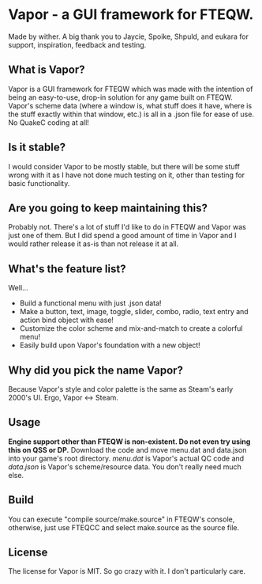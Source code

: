 # Vapor - a GUI framework for FTEQW.
Made by wither. A big thank you to Jaycie, Spoike, Shpuld, and eukara for support, inspiration, feedback and testing.
## What is Vapor?
Vapor is a GUI framework for FTEQW which was made with the intention of being an easy-to-use, drop-in solution for any game built on FTEQW. Vapor's scheme data (where a window is, what stuff does it have, where is the stuff exactly within that window, etc.) is all in a .json file for ease of use. No QuakeC coding at all!
## Is it stable?
I would consider Vapor to be mostly stable, but there will be some stuff wrong with it as I have not done much testing on it, other than testing for basic functionality.
## Are you going to keep maintaining this?
Probably not. There's a lot of stuff I'd like to do in FTEQW and Vapor was just one of them. But I did spend a good amount of time in Vapor and I would rather release it as-is than not release it at all.
## What's the feature list?
Well...
- Build a functional menu with just .json data!
- Make a button, text, image, toggle, slider, combo, radio, text entry and action bind object with ease!
- Customize the color scheme and mix-and-match to create a colorful menu!
- Easily build upon Vapor's foundation with a new object!
## Why did you pick the name Vapor?
Because Vapor's style and color palette is the same as Steam's early 2000's UI. Ergo, Vapor <-> Steam.
## Usage
**Engine support other than FTEQW is non-existent. Do not even try using this on QSS or DP.**
Download the code and move menu.dat and data.json into your game's root directory. *menu.dat* is Vapor's actual QC code and *data.json* is Vapor's scheme/resource data. You don't really need much else.
## Build
You can execute "compile source/make.source" in FTEQW's console, otherwise, just use FTEQCC and select make.source as the source file.
## License
The license for Vapor is MIT. So go crazy with it. I don't particularly care.

